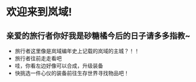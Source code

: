 # 欢迎来到岚域!
## 亲爱的旅行者你好我是砂糖橘今后的日子请多多指教~
- 旅行者这里像是岚域编年史上记载的岚域的主城？！！
- 旅行者往前走走看吧
- 哇，你看左边好像可以合成，升级装备
- 快挑选一件心仪的装备前往生存世界寻找物品吧！
<!--stackedit_data:
eyJoaXN0b3J5IjpbLTEwMjM5NzE3NzMsLTM0MjU2NzUyNCw0Nj
A1Njg1MTksMTYzMjE5MTEyNSw0OTUxMTQ3OTYsOTk1NDk1NTQx
XX0=
-->